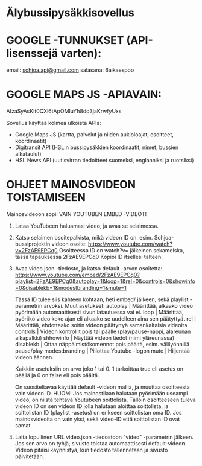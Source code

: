 # Älybussipysäkkisovellus

# GOOGLE -TUNNUKSET (API-lisenssejä varten):
email: sohjoa.api@gmail.com
salasana: 6aikaespoo

# GOOGLE MAPS JS -APIAVAIN:
AIzaSyAsKit0QXl6tApOMluYh8do3jaKrwfyUxs

Sovellus käyttää kolmea ulkoista APIa:
- Google Maps JS (kartta, palvelut ja niiden aukioloajat, osoitteet, koordinaatit)
- Digitransit API (HSL:n bussipysäkkien koordinaatit, nimet, bussien aikataulut)
- HSL News API (uutisvirran tiedoitteet suomeksi, englanniksi ja ruotsiksi)

# OHJEET MAINOSVIDEON TOISTAMISEEN
Mainosvideoon sopii VAIN YOUTUBEN EMBED -VIDEOT!
1. Lataa YouTubeen haluamasi video, ja avaa se selaimessa.
2. Katso selaimen osoitepalkista, mikä videon ID on.
    esim. Sohjoa-bussiprojektin videon osoite: https://www.youtube.com/watch?v=2FzAE9EPCq0
    Osoitteessa ID on watch?v= jälkeinen sekamelska, tässä tapauksessa 2FzAE9EPCq0
    Kopioi ID itsellesi talteen.
3. Avaa video.json -tiedosto, ja katso default -arvon osoitetta:
    https://www.youtube.com/embed/2FzAE9EPCq0?playlist=2FzAE9EPCq0&autoplay=1&loop=1&rel=0&controls=0&showinfo=0&disablekb=1&modestbranding=1&mute=1
    
    Tässä ID tulee siis kahteen kohtaan, heti embed/ jälkeen, sekä playlist -parametrin arvoksi.
    Muut asetukset:
      autoplay | Määrittää, alkaako video pyörimään automaattisesti sivun latautuessa vai ei.
      loop | Määrittää, pyöriikö video koko ajan eli alkaako se uudelleen aina sen päätyttyä.
      rel | Määrittää, ehdottaako soitin videon päätyttyä samankaltaisia videoita.
      controls | Videon kontrollit pois tai päälle (play/pause-nappi, alareunan aikapalkki)
      shhowinfo | Näyttää videon tiedot (nimi yläreunassa)
      disablekb | Ottaa näppäimistökomennot pois päältä, esim. välilyönnillä pause/play
      modestbranding | Piilottaa Youtube -logon
      mute | Hiljentää videon äännen.
    
    Kaikkiin asetuksiin on arvo joko 1 tai 0. 1 tarkoittaa true eli asetus on päällä ja 0 on false eli pois päältä.
    
    On suositeltavaa käyttää default -videon mallia, ja muuttaa osoitteesta vain videon ID.
    HUOM! Jos mainostilaan halutaan pyörimään useampi video, on niistä tehtävä Youtubeen soittolista. Tällöin osoitteeseen tuleva videon ID on sen videon ID jolla halutaan aloittaa soittolista, ja soittolistan ID (playlist -asetus) on erikseen soittolistan oma ID. Jos mainosvideoita on vain yksi, sekä video-ID että soittolistan ID ovat samat.
4. Laita lopullinen URL video.json -tiedostoon "video" -parametrin jälkeen. Jos sen arvo on tyhjä, sivusto toistaa automaattisesti default-videon. Videon pitäisi käynnistyä, kun tiedosto tallennetaan ja sivusto päivitetään.
      